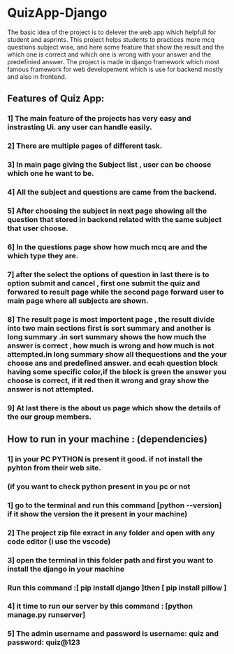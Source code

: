 # QuizApp-Django
The basic idea of the project is to delever the web app which helpfull for student and asprints.
This project helps students to practices more mcq questions subject wise, and here some feature that show the result 
and the which one is correct and which one is wrong with your answer and the predefinied answer. The project is made in
django framework which most famous framework for web developement which is use for backend mostly and also in frontend.

## Features of Quiz App:
### 1] The main feature of the projects has very easy and instrasting Ui. any user can handle easily.
### 2] There are multiple pages of different task.
### 3] In main page giving the Subject list , user can be choose which one he want to be.
### 4] All the subject and questions are came from the backend.
### 5] After choosing the subject in next page showing all the question that stored in backend related with the same subject that user choose.
### 6] In the questions page show how much mcq are and the which type they are.
### 7] after the select the options of question in last there is to option submit and cancel , first one submit the quiz and forwared to result page while the second page forward user to main page where all subjects are shown.
### 8] The result page is most importent page , the result divide into two main sections first is sort summary and another is long summary .in sort summary shows the how much the answer is correct , how much is wrong and how much is not attempted.in long summary show all thequestions and the your choose ans and predefined answer. and ecah question block having some specific color,if the block is green the answer you choose is correct, if it red then it wrong and gray show the answer is not attempted.
### 9] At last there is the about us page which show the details of the our group members.


## How to run in your machine : (dependencies)

### 1] in your PC PYTHON is present it good. if not install the pyhton from their web site.
  ### (if you want to check python present in you pc or not 
  ### 1] go to the terminal and run this command  [python --version] if it show the version the it present in your machine)

### 2] The project zip file exract in any folder and open with any code editor (i use the vscode)
### 3] open the terminal in this folder path and first you want to install the django in your machine
###   Run this command :[ pip install django ]then [ pip install pillow ]

### 4] it time to run our server by this command : [python manage.py runserver]
### 5] The admin username and password is username: quiz and password: quiz@123
